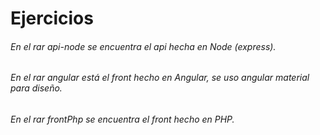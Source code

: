 # Ejercicios

###### En el rar api-node se encuentra el api hecha en Node (express).  <br>
###### En el rar angular está el front hecho en Angular, se uso angular material para diseño.<br>
###### En el rar frontPhp se encuentra el front hecho en PHP.<br>
